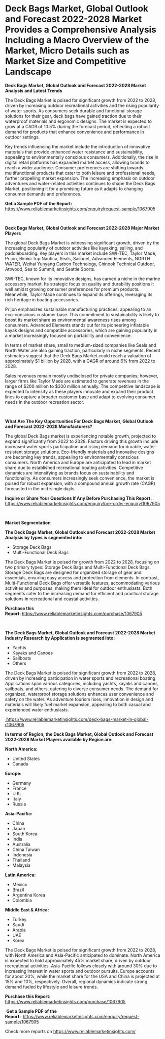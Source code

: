 <p><h1>Deck Bags Market, Global Outlook and Forecast 2022-2028 Market Provides a Comprehensive Analysis Including a Macro Overview of the Market, Micro Details such as Market Size and Competitive Landscape</h1></p><p><strong>Deck Bags Market, Global Outlook and Forecast 2022-2028 Market Analysis and Latest Trends</strong></p>
<p><p>The Deck Bags Market is poised for significant growth from 2022 to 2028, driven by increasing outdoor recreational activities and the rising popularity of water sports. As consumers seek durable and functional storage solutions for their gear, deck bags have gained traction due to their waterproof materials and ergonomic designs. The market is expected to grow at a CAGR of 10.5% during the forecast period, reflecting a robust demand for products that enhance convenience and performance in outdoor settings.</p><p>Key trends influencing the market include the introduction of innovative materials that provide enhanced water resistance and sustainability, appealing to environmentally conscious consumers. Additionally, the rise in digital retail platforms has expanded market access, allowing brands to reach a wider audience. Consumer preferences are shifting towards multifunctional products that cater to both leisure and professional needs, further propelling market expansion. The increasing emphasis on outdoor adventures and water-related activities continues to shape the Deck Bags Market, positioning it for a promising future as it adapts to changing consumer demands and preferences.</p></p>
<p><strong>Get a Sample PDF of the Report:&nbsp;</strong> <a href="https://www.reliablemarketinsights.com/enquiry/request-sample/1067905?utm_campaign=2133&utm_medium=2&utm_source=Github&utm_content=ia&utm_term=21032025&utm_id=deck-bags-market-global-outlook-and-forecast-2022-2028">https://www.reliablemarketinsights.com/enquiry/request-sample/1067905</a></p>
<p>&nbsp;</p>
<p><strong>Deck Bags Market, Global Outlook and Forecast 2022-2028 Major Market Players</strong></p>
<p><p>The global Deck Bags Market is witnessing significant growth, driven by the increasing popularity of outdoor activities like kayaking, sailing, and paddleboarding. Key players in this market include SWI-TEC, Taylor Made, Prijon, Bimini Top Nautica, Seals, Sailonet, Advanced Elements, NORTH WATER, Weihai Yunyang Carbon Technology, Chinook Technical Outdoor, Attwood, Sea to Summit, and Seattle Sports. </p><p>SWI-TEC, known for its innovative designs, has carved a niche in the marine accessory market. Its strategic focus on quality and durability positions it well amidst growing consumer preferences for premium products. Meanwhile, Taylor Made continues to expand its offerings, leveraging its rich heritage in boating accessories. </p><p>Prijon emphasizes sustainable manufacturing practices, appealing to an eco-conscious customer base. This commitment to sustainability is likely to boost its market share as environmental awareness rises among consumers. Advanced Elements stands out for its pioneering inflatable kayak designs and compatible accessories, which are gaining popularity in a market increasingly focused on portability and convenience.</p><p>In terms of market share, small to medium-sized companies like Seals and North Water are also gaining traction, particularly in niche segments. Recent estimates suggest that the Deck Bags Market could reach a valuation of approximately $1 billion by 2028, with a CAGR of around 6% from 2022 to 2028. </p><p>Sales revenues remain mostly undisclosed for private companies; however, larger firms like Taylor Made are estimated to generate revenues in the range of $200 million to $300 million annually. The competitive landscape is expected to intensify as these players innovate and expand their product lines to capture a broader customer base and adapt to evolving consumer needs in the outdoor recreation sector.</p></p>
<p>&nbsp;</p>
<p><strong>What Are The Key Opportunities For Deck Bags Market, Global Outlook and Forecast 2022-2028 Manufacturers?</strong></p>
<p><p>The global Deck Bags market is experiencing notable growth, projected to expand significantly from 2022 to 2028. Factors driving this growth include increased water sports participation and rising demand for durable, water-resistant storage solutions. Eco-friendly materials and innovative designs are becoming key trends, appealing to environmentally conscious consumers. North America and Europe are anticipated to lead in market share due to established recreational boating activities. Competitive dynamics are intensifying as brands focus on sustainability and functionality. As consumers increasingly seek convenience, the market is poised for robust expansion, with a compound annual growth rate (CAGR) forecasted in the mid-single digits.</p></p>
<p><strong>Inquire or Share Your Questions If Any Before Purchasing This Report:</strong> <a href="https://www.reliablemarketinsights.com/enquiry/pre-order-enquiry/1067905?utm_campaign=2133&utm_medium=2&utm_source=Github&utm_content=ia&utm_term=21032025&utm_id=deck-bags-market-global-outlook-and-forecast-2022-2028">https://www.reliablemarketinsights.com/enquiry/pre-order-enquiry/1067905</a></p>
<p>&nbsp;</p>
<p><strong>Market Segmentation</strong></p>
<p><strong>The Deck Bags Market, Global Outlook and Forecast 2022-2028 Market Analysis by types is segmented into:</strong></p>
<p><ul><li>Storage Deck Bags</li><li>Multi-Functional Deck Bags</li></ul></p>
<p><p>The Deck Bags Market is poised for growth from 2022 to 2028, focusing on two primary types: Storage Deck Bags and Multi-Functional Deck Bags. Storage Deck Bags are designed for organized storage of gear and essentials, ensuring easy access and protection from elements. In contrast, Multi-Functional Deck Bags offer versatile features, accommodating various activities and purposes, making them ideal for outdoor enthusiasts. Both segments cater to the increasing demand for efficient and practical storage solutions in recreational and coastal activities.</p></p>
<p><strong>Purchase this Report:&nbsp;</strong><a href="https://www.reliablemarketinsights.com/purchase/1067905?utm_campaign=2133&utm_medium=2&utm_source=Github&utm_content=ia&utm_term=21032025&utm_id=deck-bags-market-global-outlook-and-forecast-2022-2028">https://www.reliablemarketinsights.com/purchase/1067905</a></p>
<p>&nbsp;</p>
<p><strong>The Deck Bags Market, Global Outlook and Forecast 2022-2028 Market Industry Research by Application is segmented into:</strong></p>
<p><ul><li>Yachts</li><li>Kayaks and Canoes</li><li>Sailboats</li><li>Others</li></ul></p>
<p><p>The Deck Bags Market is poised for significant growth from 2022 to 2028, driven by increasing participation in water sports and recreational boating. Applications span various categories, including yachts, kayaks and canoes, sailboats, and others, catering to diverse consumer needs. The demand for organized, waterproof storage solutions enhances user convenience and safety on the water. As adventure tourism rises, innovation in design and materials will likely fuel market expansion, appealing to both casual and experienced water enthusiasts.</p></p>
<p><a href="https://www.reliablemarketinsights.com/deck-bags-market-in-global-r1067905?utm_campaign=2133&utm_medium=2&utm_source=Github&utm_content=ia&utm_term=21032025&utm_id=deck-bags-market-global-outlook-and-forecast-2022-2028">&nbsp;https://www.reliablemarketinsights.com/deck-bags-market-in-global-r1067905</a></p>
<p><strong>In terms of Region, the Deck Bags Market, Global Outlook and Forecast 2022-2028 Market Players available by Region are:</strong></p>
<p>
    <p> <strong> North America: </strong>
        <ul>
            <li>United States</li>
            <li>Canada</li>
        </ul>
        </p> 
    <p> <strong> Europe: </strong>
        <ul>
            <li>Germany</li>
            <li>France</li>
            <li>U.K.</li>
            <li>Italy</li>
            <li>Russia</li>
        </ul>
        </p> 
    <p> <strong> Asia-Pacific: </strong>
        <ul>
            <li>China</li>
            <li>Japan</li>
            <li>South Korea</li>
            <li>India</li>
            <li>Australia</li>
            <li>China Taiwan</li>
            <li>Indonesia</li>
            <li>Thailand</li>
            <li>Malaysia</li>
        </ul>
        </p> 
    <p> <strong> Latin America: </strong>
        <ul>
            <li>Mexico</li>
            <li>Brazil</li>
            <li>Argentina Korea</li>
            <li>Colombia</li>
        </ul>
        </p> 
    <p> <strong> Middle East & Africa: </strong>
        <ul>
            <li>Turkey</li>
            <li>Saudi</li>
            <li>Arabia</li>
            <li>UAE</li>
            <li>Korea</li>
        </ul>
    </p>
    </p>
<p><p>The Deck Bags Market is poised for significant growth from 2022 to 2028, with North America and Asia-Pacific anticipated to dominate. North America is expected to hold approximately 45% market share, driven by outdoor recreational activities. Asia-Pacific follows closely with around 30% due to increasing interest in water sports and outdoor pursuits. Europe accounts for about 20%, while the market share for the USA and China is projected at 15% and 10%, respectively. Overall, regional dynamics indicate strong demand fueled by lifestyle and leisure trends.</p></p>
<p><strong>Purchase this Report: </strong><a href="https://www.reliablemarketinsights.com/purchase/1067905?utm_campaign=2133&utm_medium=2&utm_source=Github&utm_content=ia&utm_term=21032025&utm_id=deck-bags-market-global-outlook-and-forecast-2022-2028">https://www.reliablemarketinsights.com/purchase/1067905</a></p>
<p>&nbsp;<strong>Get a Sample PDF of the Report:&nbsp;&nbsp;</strong><a href="https://www.reliablemarketinsights.com/enquiry/request-sample/1067905?utm_campaign=2133&utm_medium=2&utm_source=Github&utm_content=ia&utm_term=21032025&utm_id=deck-bags-market-global-outlook-and-forecast-2022-2028">https://www.reliablemarketinsights.com/enquiry/request-sample/1067905</a></p>
<p><strong></strong></p>
<p>Check more reports on <a href="https://www.reliablemarketinsights.com/?utm_campaign=2133&utm_medium=2&utm_source=Github&utm_content=ia&utm_term=21032025&utm_id=deck-bags-market-global-outlook-and-forecast-2022-2028">https://www.reliablemarketinsights.com/</a></p>